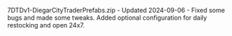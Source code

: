 7DTDv1-DiegarCityTraderPrefabs.zip - Updated 2024-09-06 - Fixed some bugs and 
made some tweaks. Added optional configuration for daily restocking and open 
24x7. 
